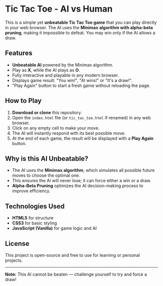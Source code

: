 # Tic Tac Toe - AI vs Human 

This is a simple yet **unbeatable Tic Tac Toe game** that you can play directly in your web browser. The AI uses the **Minimax algorithm with alpha-beta pruning**, making it impossible to defeat. You may win only if the AI allows a draw.

## Features

* **Unbeatable AI** powered by the Minimax algorithm.
* Play as **X**, while the AI plays as **O**.
* Fully interactive and playable in any modern browser.
* Displays game result: "You win!", "AI wins!" or "It's a draw!".
* "Play Again" button to start a fresh game without reloading the page.

## How to Play

1. **Download or clone** this repository.
2. Open the `index.html` file (or `tic_tac_toe.html` if renamed) in any web browser.
3. Click on any empty cell to make your move.
4. The AI will instantly respond with its best possible move.
5. At the end of each game, the result will be displayed with a **Play Again** button.

## Why is this AI Unbeatable?

* The AI uses the **Minimax algorithm**, which simulates all possible future moves to choose the optimal one.
* This ensures the AI will never lose; it can force either a win or a draw.
* **Alpha-Beta Pruning** optimizes the AI decision-making process to improve efficiency.

## Technologies Used

* **HTML5** for structure
* **CSS3** for basic styling
* **JavaScript (Vanilla)** for game logic and AI


## License

This project is open-source and free to use for learning or personal projects.

---

**Note:** This AI cannot be beaten — challenge yourself to try and force a draw!
